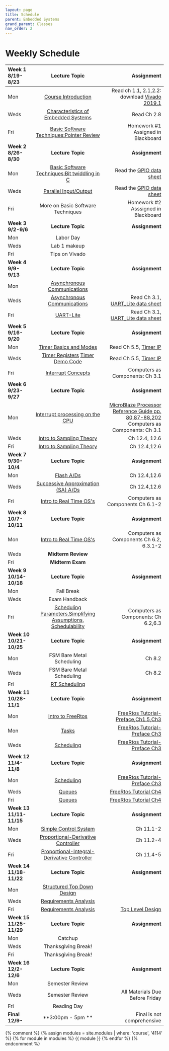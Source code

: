 ```yaml
---
layout: page
title: Schedule
parent: Embedded Systems
grand_parent: Classes
nav_order: 2
---
```


# Weekly Schedule

| Week 1 8/19-8/23        | Lecture Topic                          | Assignment           |
| :---------------------- | :------------------------------------: | --------------------:|
| Mon   | [Course Introduction](../../_modules/eecs-4114/4114_intro_F24.pdf) |  Read ch 1.1, 2.1,2.2: download [Vivado 2019.1](https://www.xilinx.com/support/download/index.html/content/xilinx/en/downloadNav/vivado-design-tools/archive.html)     |
| Weds  | [Characteristics of Embedded Systems](../../_modules/eecs-4114/4114_emboverview2_F23.pdf) |  Read Ch 2.8 |
| Fri   | [Basic Software Techniques:Pointer Review](../../_modules/eecs-4114/Pointers.pdf) | Homework #1 Assigned in Blackboard   |
| **Week 2 8/26-8/30**    |  **Lecture Topic**                     | **Assignment**       |
| Mon   | [Basic Software Techniques:Bit twiddling in C](../../_modules/eecs-4114/4114_bit_twiddling.pdf) |  Read the [GPIO data sheet](../../_modules/eecs-4114/data-sheets/axi-gpio.pdf)    |
| Weds  | [Parallel Input/Output](../../_modules/eecs-4114/4114_gpio.pdf) |  Read the [GPIO data sheet](../../_modules/eecs-4114/data-sheets/axi-gpio.pdf) |
| Fri   | More on Basic Software Techniques |  Homework #2 Asssigned in Blackboard  |
| **Week 3 9/2-9/6**      | **Lecture Topic**                      | **Assignment**       |
| Mon   | Labor Day       |      |
| Weds  | Lab 1 makeup    |      |
| Fri   | Tips on Vivado  |      |
| **Week 4 9/9-9/13**     | **Lecture Topic**                      | **Assignment**       |
| Mon   | [Asynchronous Communications](../../_modules/eecs-4114/4114asynch.pdf) |  |
| Weds  | [Asynchronous Communications](../../_modules/eecs-4114/4114asynch.pdf) | Read Ch 3.1, [UART_Lite data sheet](../../_modules/eecs-4114/data-sheets/pg142-axi-uartlite.pdf) |
| Fri   | [UART-Lite](../../_modules/eecs-4114/4114uart-lite-1.pdf) |  Read Ch 3.1, [UART_Lite data sheet](../../_modules/eecs-4114/data-sheets/pg142-axi-uartlite.pdf) |
| **Week 5 9/16-9/20**    | **Lecture Topic**                      | **Assignment**       |
| Mon   | [Timer Basics and Modes](../../_modules/eecs-4114/4114timers.pdf) | Read Ch 5.5, [Timer IP](../../_modules/eecs-4114/data-sheets/pg079-axi-timer.pdf) |
| Weds  | [Timer Registers](../../_modules/eecs-4114/4114timers.pdf) [Timer Demo Code](../../_modules/eecs-4114/timer-demo.pdf)| Read Ch 5.5, [Timer IP](../../_modules/eecs-4114/data-sheets/pg079-axi-timer.pdf) |
| Fri   |   [Interrupt Concepts](../../_modules/eecs-4114/4114-Interrupts-axi.pdf) | Computers as Components: Ch 3.1 |
| **Week 6 9/23-9/27**    | **Lecture Topic**                      | **Assignment**       |
| Mon   | [Interrupt processing on the CPU](../../_modules/eecs-4114/4114-Interrupts-axi.pdf) | [MicroBlaze Processor Reference Guide pp. 80,87-88,202](https://www.amd.com/content/dam/xilinx/support/documents/sw_manuals/xilinx2021_2/ug984-vivado-microblaze-ref.pdf) <br> Computers as Components: Ch 3.1  |
| Weds   | [Intro to Sampling Theory](../../_modules/eecs-4114/AtoD.pdf) | Ch 12.4, 12.6 |
| Fri | [Intro to Sampling Theory](../../_modules/eecs-4114/AtoD.pdf) |Ch 12.4,12.6 |
| **Week 7 9/30-10/4**    | **Lecture Topic**                      | **Assignment**       |
| Mon   | [Flash A/Ds](../../_modules/eecs-4114/AtoD.pdf) |  Ch 12.4,12.6  |
| Weds  | [Successive Approximation (SA) A/Ds](../../_modules/eecs-4114/AtoD.pdf) | Ch 12.4,12.6  |
| Fri   |  [Intro to Real Time OS's](../../_modules/eecs-4114/4114OS-1.pdf)|  Computers as Components Ch 6.1-2  |
| **Week 8 10/7-10/11**   | **Lecture Topic**                      | **Assignment**       |
| Mon   |   [Intro to Real Time OS's](../../_modules/eecs-4114/4114OS-1.pdf)|  Computers as Components Ch 6.2, 6.3.1-2  |
| Weds  | **Midterm Review** |   |
| Fri   | **Midterm Exam**   |   |
| **Week 9 10/14-10/18**  | **Lecture Topic**                      | **Assignment**       |
| Mon   | Fall Break      |   |
| Weds  | Exam Handback   |   |
| Fri   |  [Scheduling Parameters,Simplifying Assumptions, Schedulability](../../_modules/eecs-4114/4114OS-1.pdf)    |   Computers as Components: Ch 6.2,6.3    |
| **Week 10 10/21-10/25** |  **Lecture Topic**                     | **Assignment**       |
| Mon   |  FSM Bare Metal Scheduling  |   Ch 8.2      |
| Weds  |  FSM Bare Metal Scheduling   |  Ch 8.2       |
| Fri   |  [RT Scheduling](../../_modules/eecs-4114/4114OS-1.pdf)  |         |
| **Week 11 10/28-11/1**  | **Lecture Topic**                      | **Assignment**       |
| Mon   |  [Intro to FreeRtos](../../_modules/eecs-4114/freeRtos.pdf)| [FreeRtos Tutorial-Preface,Ch1.5,Ch3](../../_modules/eecs-4114/161204_Mastering_the_FreeRTOS_Real_Time_Kernel-A_Hands-On_Tutorial_Guide.pdf) |
| Mon   |  [Tasks](../../_modules/eecs-4114/freeRtos.pdf)   |  [FreeRtos Tutorial-Preface Ch3](../../_modules/eecs-4114/161204_Mastering_the_FreeRTOS_Real_Time_Kernel-A_Hands-On_Tutorial_Guide.pdf) |
| Weds  |  [Scheduling](../../_modules/eecs-4114/freeRtos.pdf) |  [FreeRtos Tutorial-Preface Ch3](../../_modules/eecs-4114/161204_Mastering_the_FreeRTOS_Real_Time_Kernel-A_Hands-On_Tutorial_Guide.pdf) |
| **Week 12 11/4-11/8**   | **Lecture Topic**                      | **Assignment**       |
| Mon   |   [Scheduling](../../_modules/eecs-4114/freeRtos.pdf)        | [FreeRtos Tutorial-Preface Ch3](../../_modules/eecs-4114/161204_Mastering_the_FreeRTOS_Real_Time_Kernel-A_Hands-On_Tutorial_Guide.pdf)   |
| Weds  |    [Queues](../../_modules/eecs-4114/Queues2.pdf)    | [FreeRtos Tutorial Ch4](../../_modules/eecs-4114/161204_Mastering_the_FreeRTOS_Real_Time_Kernel-A_Hands-On_Tutorial_Guide.pdf) |
| Fri   | [Queues](../../_modules/eecs-4114/Queues2.pdf)         | [FreeRtos Tutorial Ch4](../../_modules/eecs-4114/161204_Mastering_the_FreeRTOS_Real_Time_Kernel-A_Hands-On_Tutorial_Guide.pdf) |
| **Week 13 11/11-11/15** | **Lecture Topic**                      | **Assignment**       |
| Mon   | [Simple Control System](../../_modules/eecs-4114/PIDcontrol.pdf)| Ch 11.1-2     |
| Weds  | [Proportional-Derivative Controller](../../_modules/eecs-4114/PIDcontrol.pdf) | Ch 11.2-4 |
| Fri   | [Proportional-Integral-Derivative Controller](../../_modules/eecs-4114/PIDcontrol.pdf)| Ch 11.4-5 |
| **Week 14 11/18-11/22** | **Lecture Topic**                      | **Assignment**       |
| Mon   | [Structured Top Down Design](../../_modules/eecs-4114/top-down-design.pdf)  |
| Weds  | [Requirements Analysis](../../_modules/eecs-4114/requirements.pdf)|  |
| Fri   | [Requirements Analysis](../../_modules/eecs-4114/requirements.pdf)| [Top Level Design](../../_modules/eecs-4114/toplevel.pdf) |
| **Week 15 11/25-11/29** | **Lecture Topic**                      | **Assignment**       |
| Mon   | Catchup |   |
| Weds  | Thanksgiving Break! |   |
| Fri   | Thanksgiving Break! |   |
| **Week 16 12/2-12/6**   | **Lecture Topic**                      | **Assignment**       |
| Mon   | Semester Review  |   |
| Weds  | Semester Review | All Materials Due Before Friday |
| Fri   | Reading Day     |   |
| **Final 12/9-**         | **3:00pm - 5pm **                      | Final is not comprehensive |


{% comment %}
{% assign modules = site.modules | where: 'course', '4114' %}
{% for module in modules %}
  {{ module }}
{% endfor %}
{% endcomment %}
